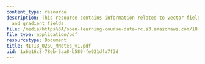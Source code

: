 ```yaml
---
content_type: resource
description: This resource contains information related to vector fields in the plane
  and gradient fields.
file: /media/https%3A/open-learning-course-data-rc.s3.amazonaws.com/18-02sc-multivariable-calculus-fall-2010/1a6e16c878eb5aa8b580fe021dfa7f3d_MIT18_02SC_MNotes_v1.pdf
file_type: application/pdf
resourcetype: Document
title: MIT18_02SC_MNotes_v1.pdf
uid: 1a6e16c8-78eb-5aa8-b580-fe021dfa7f3d
---
```

